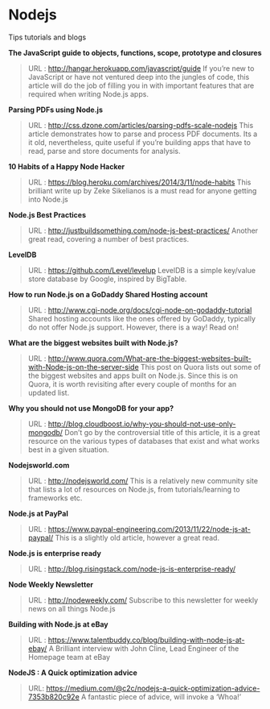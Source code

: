 # Nodejs
Tips tutorials and blogs


**The JavaScript guide to objects, functions, scope, prototype and closures**
>URL : http://hangar.herokuapp.com/javascript/guide 
If you’re new to JavaScript or have not ventured deep into the jungles of code, this article will do the job of filling you in with important features that are required when writing Node.js apps. 


**Parsing PDFs using Node.js** 
>URL : http://css.dzone.com/articles/parsing-pdfs-scale-nodejs
This article demonstrates how to parse and process PDF documents. Its a it old, nevertheless, quite useful if you’re building apps that have to read, parse and store documents for analysis.


**10 Habits of a Happy Node Hacker**
>URL : https://blog.heroku.com/archives/2014/3/11/node-habits 
This brilliant write up by Zeke Sikelianos is a must read for anyone getting into Node.js


**Node.js Best Practices**
>URL : http://justbuildsomething.com/node-js-best-practices/ 
Another great read, covering a number of best practices.


**LevelDB**
>URL : https://github.com/Level/levelup 
LevelDB is a simple key/value store database by Google, inspired by BigTable.


**How to run Node.js on a GoDaddy Shared Hosting account**
>URL : http://www.cgi-node.org/docs/cgi-node-on-godaddy-tutorial 
Shared hosting accounts like the ones offered by GoDaddy, typically do not offer Node.js support. However, there is a way! Read on!


**What are the biggest websites built with Node.js?**
>URL : http://www.quora.com/What-are-the-biggest-websites-built-with-Node-js-on-the-server-side 
This post on Quora lists out some of the biggest websites and apps built on Node.js. Since this is on Quora, it is worth revisiting after every couple of months for an updated list.


**Why you should not use MongoDB for your app?**
>URL : http://blog.cloudboost.io/why-you-should-not-use-only-mongodb/ 
Don’t go by the controversial title of this article, it is a great resource on the various types of databases that exist and what works best in a given situation. 


**Nodejsworld.com**
>URL : http://nodejsworld.com/ 
This is a relatively new community site that lists a lot of resources on Node.js, from tutorials/learning to frameworks etc. 


**Node.js at PayPal**
>URL : https://www.paypal-engineering.com/2013/11/22/node-js-at-paypal/ 
This is a slightly old article, however a great read.


**Node.js is enterprise ready**
>URL : http://blog.risingstack.com/node-js-is-enterprise-ready/ 


**Node Weekly Newsletter**
>URL : http://nodeweekly.com/ 
Subscribe to this newsletter for weekly news on all things Node.js


**Building with Node.js at eBay**
>URL : https://www.talentbuddy.co/blog/building-with-node-js-at-ebay/ 
A Brilliant interview with John Cline, Lead Engineer of the Homepage team at eBay


**NodeJS : A Quick optimization advice**
>URL: https://medium.com/@c2c/nodejs-a-quick-optimization-advice-7353b820c92e 
A fantastic piece of advice, will invoke a ‘Whoa!’
